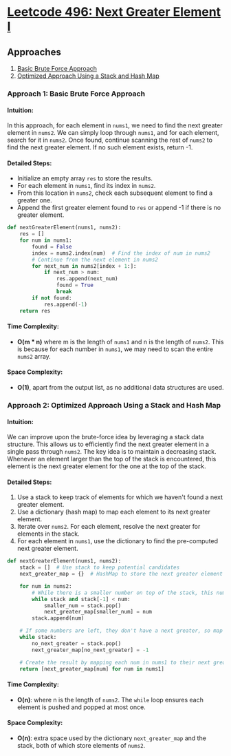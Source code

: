 # [Leetcode 496: Next Greater Element I](https://leetcode.com/problems/next-greater-element-i/)

## Approaches
1. [Basic Brute Force Approach](#approach-1-basic-brute-force-approach)
2. [Optimized Approach Using a Stack and Hash Map](#approach-2-optimized-approach-using-a-stack-and-hash-map)

### Approach 1: Basic Brute Force Approach

#### Intuition:
In this approach, for each element in `nums1`, we need to find the next greater element in `nums2`. We can simply loop through `nums1`, and for each element, search for it in `nums2`. Once found, continue scanning the rest of `nums2` to find the next greater element. If no such element exists, return -1.

#### Detailed Steps:
- Initialize an empty array `res` to store the results.
- For each element in `nums1`, find its index in `nums2`.
- From this location in `nums2`, check each subsequent element to find a greater one.
- Append the first greater element found to `res` or append -1 if there is no greater element.

```python
def nextGreaterElement(nums1, nums2):
    res = []
    for num in nums1:
        found = False
        index = nums2.index(num)  # Find the index of num in nums2
        # Continue from the next element in nums2
        for next_num in nums2[index + 1:]:
            if next_num > num:
                res.append(next_num)
                found = True
                break
        if not found:
            res.append(-1)
    return res
```

#### Time Complexity:
- **O(m * n)** where m is the length of `nums1` and n is the length of `nums2`. This is because for each number in `nums1`, we may need to scan the entire `nums2` array.

#### Space Complexity:
- **O(1)**, apart from the output list, as no additional data structures are used.

### Approach 2: Optimized Approach Using a Stack and Hash Map

#### Intuition:
We can improve upon the brute-force idea by leveraging a stack data structure. This allows us to efficiently find the next greater element in a single pass through `nums2`. The key idea is to maintain a decreasing stack. Whenever an element larger than the top of the stack is encountered, this element is the next greater element for the one at the top of the stack.

#### Detailed Steps:
1. Use a stack to keep track of elements for which we haven't found a next greater element.
2. Use a dictionary (hash map) to map each element to its next greater element.
3. Iterate over `nums2`. For each element, resolve the next greater for elements in the stack.
4. For each element in `nums1`, use the dictionary to find the pre-computed next greater element.

```python
def nextGreaterElement(nums1, nums2):
    stack = []  # Use stack to keep potential candidates
    next_greater_map = {}  # HashMap to store the next greater element for each num

    for num in nums2:
        # While there is a smaller number on top of the stack, this num is its next greater
        while stack and stack[-1] < num:
            smaller_num = stack.pop()
            next_greater_map[smaller_num] = num
        stack.append(num)

    # If some numbers are left, they don't have a next greater, so map them to -1
    while stack:
        no_next_greater = stack.pop()
        next_greater_map[no_next_greater] = -1

    # Create the result by mapping each num in nums1 to their next greater in nums2
    return [next_greater_map[num] for num in nums1]
```

#### Time Complexity:
- **O(n)**: where n is the length of `nums2`. The `while` loop ensures each element is pushed and popped at most once.

#### Space Complexity:
- **O(n)**: extra space used by the dictionary `next_greater_map` and the stack, both of which store elements of `nums2`.


